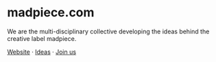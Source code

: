 # madpiece.com

We are the multi-disciplinary collective developing the ideas behind the creative label madpiece.

[Website](https://madpiece.com)
·
[Ideas](https://www.notion.so/Ideas-2289d898104380038022fb841d930a79)
·
[Join us](https://airtable.com/appZ5ENG6d8cwvvoA/pagZjyp3oPHv0KSge/form)
